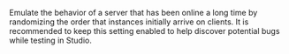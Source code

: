 Emulate the behavior of a server that has been online a long time by randomizing the order that instances initially arrive on clients. It is recommended to keep this setting enabled to help discover potential bugs while testing in Studio.